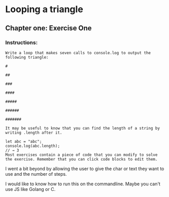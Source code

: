 # Looping a triangle

## Chapter one: Exercise One

### Instructions:

```
Write a loop that makes seven calls to console.log to output the following triangle:

#

##

###

####

#####

######

#######

It may be useful to know that you can find the length of a string by writing .length after it.

let abc = "abc";
console.log(abc.length);
// → 3
Most exercises contain a piece of code that you can modify to solve the exercise. Remember that you can click code blocks to edit them.
```

I went a bit beyond by allowing the user to give the char or text they want to use and the number of steps.

I would like to know how to run this on the commandline. Maybe you can't use JS like Golang or C.
